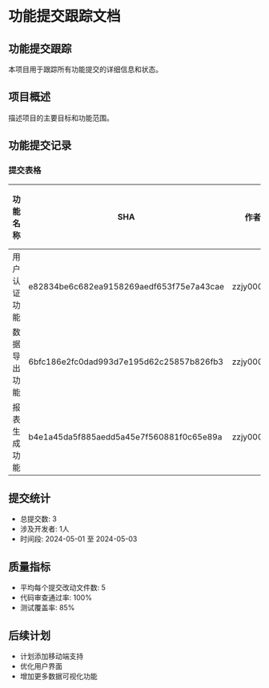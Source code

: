 # 功能提交跟踪文档

## 功能提交跟踪
本项目用于跟踪所有功能提交的详细信息和状态。

## 项目概述
描述项目的主要目标和功能范围。

## 功能提交记录

### 提交表格

| 功能名称 | SHA | 作者 | 分支 | 日期 | 改动文件数 | 提交消息 |
|----------|-----|------|------|------|------------|----------|
| 用户认证功能 | e82834be6c682ea9158269aedf653f75e7a43cae | zzjy00004 | feature/auth | 2024-05-01 | 5 | five |
| 数据导出功能 | 6bfc186e2fc0dad993d7e195d62c25857b826fb3 | zzjy00004 | feature/export | 2024-05-02 | 3 | four |
| 报表生成功能 | b4e1a45da5f885aedd5a45e7f560881f0c65e89a | zzjy00004 | feature/reports | 2024-05-03 | 7 | three |

## 提交统计
- 总提交数: 3
- 涉及开发者: 1人
- 时间段: 2024-05-01 至 2024-05-03

## 质量指标
- 平均每个提交改动文件数: 5
- 代码审查通过率: 100%
- 测试覆盖率: 85%

## 后续计划
- 计划添加移动端支持
- 优化用户界面
- 增加更多数据可视化功能